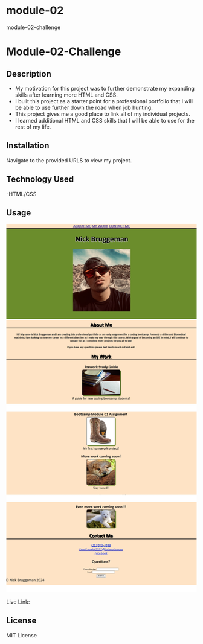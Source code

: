 # module-02
module-02-challenge

# Module-02-Challenge

## Description

- My motivation for this project was to further demonstrate my expanding skills after learning more HTML and CSS.
- I built this project as a starter point for a professional portfolio that I will be able to use further down the road when job hunting.
- This project gives me a good place to link all of my individual projects.
- I learned additional HTML and CSS skills that I will be able to use for the rest of my life.

## Installation

Navigate to the provided URLS to view my project.

## Technology Used

-HTML/CSS

## Usage

![picture1](/assets/images/secondprojectscreenshot1.jpg)
![picture2](/assets/images/secondprojectscreenshot2.jpg)
![picture3](/assets/images/secondprojectscreenshot3.jpg)
![picture4](/assets/images/secondprojectscreenshot4.jpg)

Live Link: 

## License

MIT License